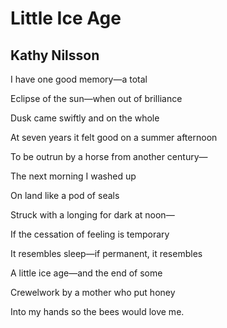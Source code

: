 # Little Ice Age
## Kathy Nilsson
I have one good memory—a total

Eclipse of the sun—when out of brilliance

Dusk came swiftly and on the whole

At seven years it felt good on a summer afternoon

To be outrun by a horse from another century—

The next morning I washed up

On land like a pod of seals

Struck with a longing for dark at noon—

If the cessation of feeling is temporary

It resembles sleep—if permanent, it resembles

A little ice age—and the end of some

Crewelwork by a mother who put honey

Into my hands so the bees would love me.